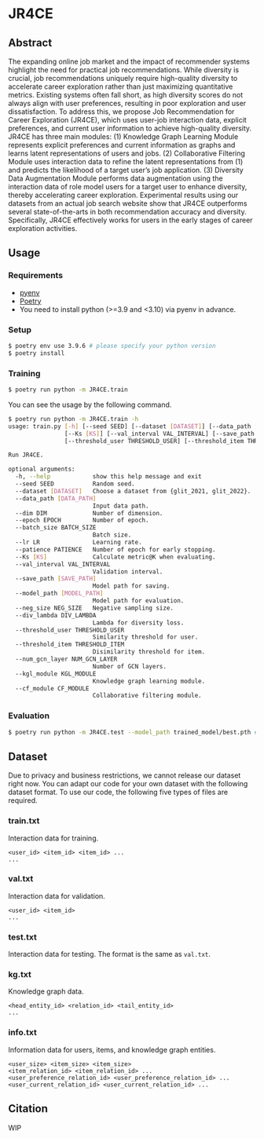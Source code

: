 # JR4CE

## Abstract

The expanding online job market and the impact of recommender systems highlight the need for practical job recommendations.
While diversity is crucial, job recommendations uniquely require high-quality diversity to accelerate career exploration rather than just maximizing quantitative metrics.
Existing systems often fall short, as high diversity scores do not always align with user preferences, resulting in poor exploration and user dissatisfaction.
To address this, we propose Job Recommendation for Career Exploration (JR4CE), which uses user-job interaction data, explicit preferences, and current user information to achieve high-quality diversity.
JR4CE has three main modules: (1) Knowledge Graph Learning Module represents explicit preferences and current information as graphs and learns latent representations of users and jobs.
(2) Collaborative Filtering Module uses interaction data to refine the latent representations from (1) and predicts the likelihood of a target user’s job application.
(3) Diversity Data Augmentation Module performs data augmentation using the interaction data of role model users for a target user to enhance diversity, thereby accelerating career exploration.
Experimental results using our datasets from an actual job search website show that JR4CE outperforms several state-of-the-arts in both recommendation accuracy and diversity.
Specifically, JR4CE effectively works for users in the early stages of career exploration activities.

## Usage

### Requirements

- [pyenv](https://github.com/pyenv/pyenv)
- [Poetry](https://github.com/python-poetry/poetry)
- You need to install python (>=3.9 and <3.10) via pyenv in advance.

### Setup

```sh
$ poetry env use 3.9.6 # please specify your python version
$ poetry install
```

### Training

```sh
$ poetry run python -m JR4CE.train
```

You can see the usage by the following command.

```sh
$ poetry run python -m JR4CE.train -h
usage: train.py [-h] [--seed SEED] [--dataset [DATASET]] [--data_path [DATA_PATH]] [--dim DIM] [--epoch EPOCH] [--batch_size BATCH_SIZE] [--lr LR] [--patience PATIENCE]
                [--Ks [KS]] [--val_interval VAL_INTERVAL] [--save_path [SAVE_PATH]] [--model_path [MODEL_PATH]] [--neg_size NEG_SIZE] [--div_lambda DIV_LAMBDA]
                [--threshold_user THRESHOLD_USER] [--threshold_item THRESHOLD_ITEM] [--num_gcn_layer NUM_GCN_LAYER] [--kgl_module KGL_MODULE] [--cf_module CF_MODULE]

Run JR4CE.

optional arguments:
  -h, --help            show this help message and exit
  --seed SEED           Random seed.
  --dataset [DATASET]   Choose a dataset from {glit_2021, glit_2022}.
  --data_path [DATA_PATH]
                        Input data path.
  --dim DIM             Number of dimension.
  --epoch EPOCH         Number of epoch.
  --batch_size BATCH_SIZE
                        Batch size.
  --lr LR               Learning rate.
  --patience PATIENCE   Number of epoch for early stopping.
  --Ks [KS]             Calculate metric@K when evaluating.
  --val_interval VAL_INTERVAL
                        Validation interval.
  --save_path [SAVE_PATH]
                        Model path for saving.
  --model_path [MODEL_PATH]
                        Model path for evaluation.
  --neg_size NEG_SIZE   Negative sampling size.
  --div_lambda DIV_LAMBDA
                        Lambda for diversity loss.
  --threshold_user THRESHOLD_USER
                        Similarity threshold for user.
  --threshold_item THRESHOLD_ITEM
                        Disimilarity threshold for item.
  --num_gcn_layer NUM_GCN_LAYER
                        Number of GCN layers.
  --kgl_module KGL_MODULE
                        Knowledge graph learning module.
  --cf_module CF_MODULE
                        Collaborative filtering module.
```

### Evaluation

```sh
$ poetry run python -m JR4CE.test --model_path trained_model/best.pth # please specify your model path
```

## Dataset

Due to privacy and business restrictions, we cannot release our dataset right now.
You can adapt our code for your own dataset with the following dataset format.
To use our code, the following five types of files are required.

### train.txt

Interaction data for training.

```
<user_id> <item_id> <item_id> ...
...
```

### val.txt

Interaction data for validation.

```
<user_id> <item_id>
...
```

### test.txt

Interaction data for testing.
The format is the same as `val.txt`.

### kg.txt

Knowledge graph data.

```
<head_entity_id> <relation_id> <tail_entity_id>
...
```

### info.txt

Information data for users, items, and knowledge graph entities.

```
<user_size> <item_size> <item_size>
<item_relation_id> <item_relation_id> ...
<user_preference_relation_id> <user_preference_relation_id> ...
<user_current_relation_id> <user_current_relation_id> ...
```

## Citation

WIP
